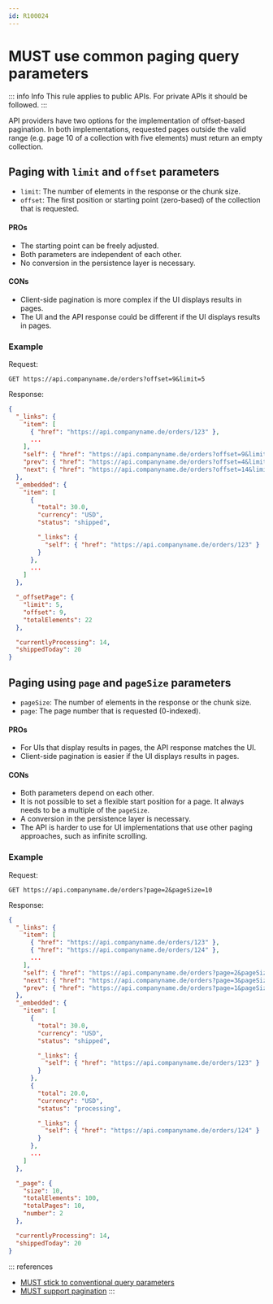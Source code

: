 ```yaml
---
id: R100024
---
```


# MUST use common paging query parameters

::: info Info
This rule applies to public APIs. For private APIs it should be followed.
:::

API providers have two options for the implementation of offset-based pagination.
In both implementations, requested pages outside the valid range (e.g. page 10 of a collection with five elements) must return an empty collection.

## Paging with `limit` and `offset` parameters

- `limit`: The number of elements in the response or the chunk size.
- `offset`: The first position or starting point (zero-based) of the collection that is requested.

#### PROs

- The starting point can be freely adjusted.
- Both parameters are independent of each other.
- No conversion in the persistence layer is necessary.

#### CONs

- Client-side pagination is more complex if the UI displays results in pages.
- The UI and the API response could be different if the UI displays results in pages.

### Example

Request:

```http request
GET https://api.companyname.de/orders?offset=9&limit=5
```

Response:

```json
{
  "_links": {
    "item": [
      { "href": "https://api.companyname.de/orders/123" },
      ...
    ],
    "self": { "href": "https://api.companyname.de/orders?offset=9&limit=5" },
    "prev": { "href": "https://api.companyname.de/orders?offset=4&limit=5" },
    "next": { "href": "https://api.companyname.de/orders?offset=14&limit=5" }
  },
  "_embedded": {
    "item": [
      {
        "total": 30.0,
        "currency": "USD",
        "status": "shipped",

        "_links": {
          "self": { "href": "https://api.companyname.de/orders/123" }
        }
      },
      ...
    ]
  },

  "_offsetPage": {
    "limit": 5,
    "offset": 9,
    "totalElements": 22
  },

  "currentlyProcessing": 14,
  "shippedToday": 20
}
```

## Paging using `page` and `pageSize` parameters

- `pageSize`: The number of elements in the response or the chunk size.
- `page`: The page number that is requested (0-indexed).

#### PROs

- For UIs that display results in pages, the API response matches the UI.
- Client-side pagination is easier if the UI displays results in pages.

#### CONs

- Both parameters depend on each other.
- It is not possible to set a flexible start position for a page. It always needs to be a multiple of the `pageSize`.
- A conversion in the persistence layer is necessary.
- The API is harder to use for UI implementations that use other paging approaches, such as infinite scrolling.

### Example

Request:

```http request
GET https://api.companyname.de/orders?page=2&pageSize=10
```

Response:

```json
{
  "_links": {
    "item": [
      { "href": "https://api.companyname.de/orders/123" },
      { "href": "https://api.companyname.de/orders/124" },
      ...
    ],
    "self": { "href": "https://api.companyname.de/orders?page=2&pageSize=10" },
    "next": { "href": "https://api.companyname.de/orders?page=3&pageSize=10" },
    "prev": { "href": "https://api.companyname.de/orders?page=1&pageSize=10" }
  },
  "_embedded": {
    "item": [
      {
        "total": 30.0,
        "currency": "USD",
        "status": "shipped",

        "_links": {
          "self": { "href": "https://api.companyname.de/orders/123" }
        }
      },
      {
        "total": 20.0,
        "currency": "USD",
        "status": "processing",

        "_links": {
          "self": { "href": "https://api.companyname.de/orders/124" }
        }
      },
      ...
    ]
  },

  "_page": {
    "size": 10,
    "totalElements": 100,
    "totalPages": 10,
    "number": 2
  },

  "currentlyProcessing": 14,
  "shippedToday": 20
}
```

::: references

- [MUST stick to conventional query parameters](../../naming-conventions/rules/must-stick-to-conventional-query-parameters.md)
- [MUST support pagination](./must-support-pagination-for-collection-resources.md)
  :::
